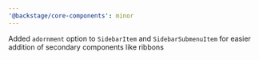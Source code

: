```yaml
---
'@backstage/core-components': minor
---
```


Added `adornment` option to `SidebarItem` and `SidebarSubmenuItem` for easier addition of secondary components like ribbons
